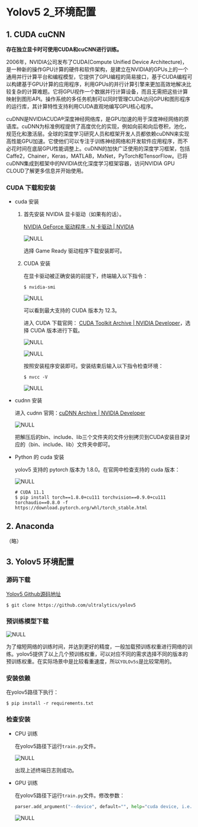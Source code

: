 # Yolov5 2_环境配置

## 1. CUDA cuCNN

**存在独立显卡时可使用CUDA和cuCNN进行训练。**

2006年，NVIDIA公司发布了CUDA(Compute Unified Device Architecture)，是一种新的操作GPU计算的硬件和软件架构，是建立在NVIDIA的GPUs上的一个通用并行计算平台和编程模型，它提供了GPU编程的简易接口，基于CUDA编程可以构建基于GPU计算的应用程序，利用GPUs的并行计算引擎来更加高效地解决比较复杂的计算难题。它将GPU视作一个数据并行计算设备，而且无需把这些计算映射到图形API。操作系统的多任务机制可以同时管理CUDA访问GPU和图形程序的运行库，其计算特性支持利用CUDA直观地编写GPU核心程序。

cuDNN是NVIDIACUDA®深度神经网络库，是GPU加速的用于深度神经网络的原语库。cuDNN为标准例程提供了高度优化的实现，例如向前和向后卷积，池化，规范化和激活层。全球的深度学习研究人员和框架开发人员都依赖cuDNN来实现高性能GPU加速。它使他们可以专注于训练神经网络和开发软件应用程序，而不必花时间在底层GPU性能调整上。cuDNN的加快广泛使用的深度学习框架，包括Caffe2，Chainer，Keras，MATLAB，MxNet，PyTorch和TensorFlow。已将cuDNN集成到框架中的NVIDIA优化深度学习框架容器，访问NVIDIA GPU CLOUD了解更多信息并开始使用。

### CUDA 下载和安装

- cuda 安装

  1. 首先安装 NVIDIA 显卡驱动（如果有的话）。

     [NVIDIA GeForce 驱动程序 - N 卡驱动 | NVIDIA](https://www.nvidia.cn/geforce/drivers/)

     ![NULL](./assets/picture_3.jpg)

     选择 Game Ready 驱动程序下载安装即可。

  2. CUDA 安装

     在显卡驱动被正确安装的前提下，终端输入以下指令：

     ```shell
     $ nvidia-smi
     ```

     ![NULL](./assets/picture_4.jpg)

     可以看到最大支持的 CUDA 版本为 12.3。

     进入 CUDA 下载官网： [CUDA Toolkit Archive | NVIDIA Developer](https://developer.nvidia.com/cuda-toolkit-archive)，选择 CUDA 版本进行下载。

     ![NULL](./assets/picture_5.jpg)

     ![NULL](./assets/picture_6.jpg)

     按照安装程序安装即可。安装结束后输入以下指令检查环境：

     ```shell
     $ nvcc -V
     ```

     ![NULL](./assets/picture_7.jpg)

- cudnn 安装

  进入 cudnn 官网：[cuDNN Archive | NVIDIA Developer](https://developer.nvidia.com/rdp/cudnn-archive)

  ![NULL](./assets/picture_8.jpg)

  把解压后的bin、include、lib三个文件夹的文件分别拷贝到CUDA安装目录对应的（bin、include、lib）文件夹中即可。


- Python 的 cuda 安装

	yolov5 支持的 pytorch 版本为 1.8.0。在官网中检查支持的 cuda 版本：
	
	![NULL](./assets/picture_9.jpg)
	
	```shell
	# CUDA 11.1
	$ pip install torch==1.8.0+cu111 torchvision==0.9.0+cu111 torchaudio==0.8.0 -f https://download.pytorch.org/whl/torch_stable.html
	```

## 2. Anaconda

（略）

## 3. Yolov5 环境配置

### 源码下载

[Yolov5 Github源码地址](https://github.com/ultralytics/yolov5)

```shell
$ git clone https://github.com/ultralytics/yolov5
```

### 预训练模型下载

![NULL](./assets/picture_1.jpg)

为了缩短网络的训练时间，并达到更好的精度，一般加载预训练权重进行网络的训练。yolov5提供了以上几个预训练权重，可以对应不同的需求选择不同的版本的预训练权重。在实际场景中是比较看重速度，所以`YOLOv5s`是比较常用的。

### 安装依赖

在yolov5路径下执行：

```shell
$ pip install -r requirements.txt 
```

### 检查安装

- CPU 训练

	在yolov5路径下运行`train.py`文件。
	
	![NULL](./assets/picture_2.jpg)

	出现上述终端日志则成功。
	
- GPU 训练

  在yolov5路径下运行`train.py`文件。修改参数：

  ```python
  parser.add_argument("--device", default="", help="cuda device, i.e. 0 or 0,1,2,3 or cpu")
  ```

  ![NULL](./assets/picture_10.jpg)
